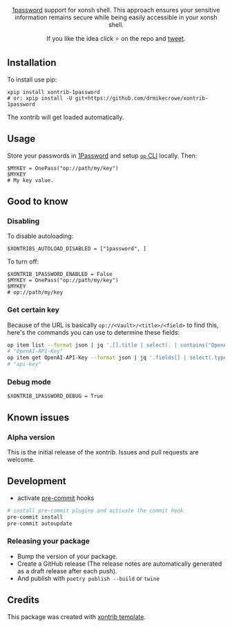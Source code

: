 <p align="center">
<a href="https://1password.com/">1password</a> support for xonsh shell. This approach ensures your sensitive information remains secure while being easily accessible in your xonsh shell.
</p>

<p align="center">
If you like the idea click ⭐ on the repo and <a href="https://twitter.com/intent/tweet?text=Nice%20xontrib%20for%20the%20xonsh%20shell!&url=https://github.com/drmikecrowe/xontrib-1password" target="_blank">tweet</a>.
</p>

## Installation

To install use pip:

```xsh
xpip install xontrib-1password
# or: xpip install -U git+https://github.com/drmikecrowe/xontrib-1password
```

The xontrib will get loaded automatically.

## Usage

Store your passwords in [1Password](https://1password.com/) and setup [`op` CLI](https://developer.1password.com/docs/cli/) locally.
Then:
```xsh
$MYKEY = OnePass("op://path/my/key")
$MYKEY
# My key value.
```

## Good to know

### Disabling

To disable autoloading:
```xsh
$XONTRIBS_AUTOLOAD_DISABLED = ["1password", ]
```
To turn off:
```xsh
$XONTRIB_1PASSWORD_ENABLED = False
$MYKEY = OnePass("op://path/my/key")
$MYKEY
# op://path/my/key
```

### Get certain key

Because of the URL is basically `op://<Vault>/<title>/<field>` to find this, here's the commands you can use to determine these fields:

```sh
op item list --format json | jq '.[].title | select(. | contains("OpenAI"))' 
# "OpenAI-API-Key"
op item get OpenAI-API-Key --format json | jq '.fields[] | select(.type == "CONCEALED") | .label'
# "api-key"
```

### Debug mode

```xsh
$XONTRIB_1PASSWORD_DEBUG = True
```

## Known issues

### Alpha version

This is the initial release of the xontrib. Issues and pull requests are welcome.

## Development

- activate [pre-commit](https://github.com/pre-commit/pre-commit) hooks
```sh
# install pre-commit plugins and activate the commit hook
pre-commit install
pre-commit autoupdate
```

### Releasing your package

- Bump the version of your package.
- Create a GitHub release (The release notes are automatically generated as a draft release after each push).
- And publish with `poetry publish --build` or `twine`

## Credits

This package was created with [xontrib template](https://github.com/xonsh/xontrib-template).

